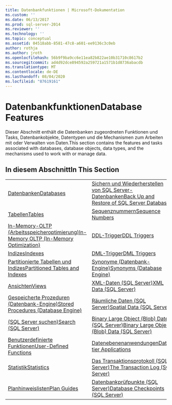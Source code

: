 ```yaml
---
title: Datenbankfunktionen | Microsoft-Dokumentation
ms.custom: ''
ms.date: 06/13/2017
ms.prod: sql-server-2014
ms.reviewer: ''
ms.technology: ''
ms.topic: conceptual
ms.assetid: 04518abb-8581-47c8-a601-ee9136c3c0eb
author: rothja
ms.author: jroth
ms.openlocfilehash: 56b9f9ba9cc6e11ea82b822ae10b31710c8617b2
ms.sourcegitcommit: ad4d92dce894592a259721a1571b1d8736abacdb
ms.translationtype: MT
ms.contentlocale: de-DE
ms.lasthandoff: 08/04/2020
ms.locfileid: "87619161"
---
```

# <a name="database-features"></a><span data-ttu-id="48f0f-102">Datenbankfunktionen</span><span class="sxs-lookup"><span data-stu-id="48f0f-102">Database Features</span></span>
  <span data-ttu-id="48f0f-103">Dieser Abschnitt enthält die Datenbanken zugeordneten Funktionen und Tasks, Datenbankobjekte, Datentypen und die Mechanismen zum Arbeiten mit oder Verwalten von Daten.</span><span class="sxs-lookup"><span data-stu-id="48f0f-103">This section contains the features and tasks associated with databases, database objects, data types, and the mechanisms used to work with or manage data.</span></span>  
  
## <a name="in-this-section"></a><span data-ttu-id="48f0f-104">In diesem Abschnitt</span><span class="sxs-lookup"><span data-stu-id="48f0f-104">In This Section</span></span>  
  
|||
|--|--|
|[<span data-ttu-id="48f0f-105">Datenbanken</span><span class="sxs-lookup"><span data-stu-id="48f0f-105">Databases</span></span>](databases/databases.md)|[<span data-ttu-id="48f0f-106">Sichern und Wiederherstellen von SQL Server-Datenbanken</span><span class="sxs-lookup"><span data-stu-id="48f0f-106">Back Up and Restore of SQL Server Databases</span></span>](backup-restore/back-up-and-restore-of-sql-server-databases.md)|  
|[<span data-ttu-id="48f0f-107">Tabellen</span><span class="sxs-lookup"><span data-stu-id="48f0f-107">Tables</span></span>](tables/tables.md)|[<span data-ttu-id="48f0f-108">Sequenznummern</span><span class="sxs-lookup"><span data-stu-id="48f0f-108">Sequence Numbers</span></span>](sequence-numbers/sequence-numbers.md)|[<span data-ttu-id="48f0f-109">Massenimport und -export von Daten &#40;SQL Server&#41;</span><span class="sxs-lookup"><span data-stu-id="48f0f-109">Bulk Import and Export of Data &#40;SQL Server&#41;</span></span>](import-export/bulk-import-and-export-of-data-sql-server.md)|  
|[<span data-ttu-id="48f0f-110">In-Memory-OLTP &#40;Arbeitsspeicheroptimierung&#41;</span><span class="sxs-lookup"><span data-stu-id="48f0f-110">In-Memory OLTP &#40;In-Memory Optimization&#41;</span></span>](in-memory-oltp/in-memory-oltp-in-memory-optimization.md)|[<span data-ttu-id="48f0f-111">DDL-Trigger</span><span class="sxs-lookup"><span data-stu-id="48f0f-111">DDL Triggers</span></span>](triggers/ddl-triggers.md)|[<span data-ttu-id="48f0f-112">Datenkomprimierung</span><span class="sxs-lookup"><span data-stu-id="48f0f-112">Data Compression</span></span>](data-compression/data-compression.md)|  
|[<span data-ttu-id="48f0f-113">Indizes</span><span class="sxs-lookup"><span data-stu-id="48f0f-113">Indexes</span></span>](indexes/indexes.md)|[<span data-ttu-id="48f0f-114">DML-Trigger</span><span class="sxs-lookup"><span data-stu-id="48f0f-114">DML Triggers</span></span>](triggers/dml-triggers.md)|[<span data-ttu-id="48f0f-115">OLE-Automatisierungsobjekte in Transact-SQL</span><span class="sxs-lookup"><span data-stu-id="48f0f-115">OLE Automation Objects in Transact-SQL</span></span>](stored-procedures/ole-automation-objects-in-transact-sql.md)|  
|[<span data-ttu-id="48f0f-116">Partitionierte Tabellen und Indizes</span><span class="sxs-lookup"><span data-stu-id="48f0f-116">Partitioned Tables and Indexes</span></span>](partitions/partitioned-tables-and-indexes.md)|[<span data-ttu-id="48f0f-117">Synonyme &#40;Datenbank-Engine&#41;</span><span class="sxs-lookup"><span data-stu-id="48f0f-117">Synonyms &#40;Database Engine&#41;</span></span>](synonyms/synonyms-database-engine.md)|[<span data-ttu-id="48f0f-118">Ereignis Benachrichtigungen</span><span class="sxs-lookup"><span data-stu-id="48f0f-118">Event Notifications</span></span>](service-broker/event-notifications.md)|  
|[<span data-ttu-id="48f0f-119">Ansichten</span><span class="sxs-lookup"><span data-stu-id="48f0f-119">Views</span></span>](views/views.md)|[<span data-ttu-id="48f0f-120">XML-Daten &#40;SQL Server&#41;</span><span class="sxs-lookup"><span data-stu-id="48f0f-120">XML Data &#40;SQL Server&#41;</span></span>](xml/xml-data-sql-server.md)|[<span data-ttu-id="48f0f-121">Überwachen und Optimieren der Leistung</span><span class="sxs-lookup"><span data-stu-id="48f0f-121">Monitor and Tune for Performance</span></span>](performance/monitor-and-tune-for-performance.md)|  
|[<span data-ttu-id="48f0f-122">Gespeicherte Prozeduren &#40;Datenbank-Engine&#41;</span><span class="sxs-lookup"><span data-stu-id="48f0f-122">Stored Procedures &#40;Database Engine&#41;</span></span>](stored-procedures/stored-procedures-database-engine.md)|[<span data-ttu-id="48f0f-123">Räumliche Daten &#40;SQL Server&#41;</span><span class="sxs-lookup"><span data-stu-id="48f0f-123">Spatial Data &#40;SQL Server&#41;</span></span>](spatial/spatial-data-sql-server.md)||  
|[<span data-ttu-id="48f0f-124">&#40;SQL Server suchen&#41;</span><span class="sxs-lookup"><span data-stu-id="48f0f-124">Search &#40;SQL Server&#41;</span></span>](../database-engine/search-sql-server.md)|[<span data-ttu-id="48f0f-125">Binary Large Object &#40;Blob&#41; Daten &#40;SQL Server&#41;</span><span class="sxs-lookup"><span data-stu-id="48f0f-125">Binary Large Object &#40;Blob&#41; Data &#40;SQL Server&#41;</span></span>](blob/binary-large-object-blob-data-sql-server.md)||  
|[<span data-ttu-id="48f0f-126">Benutzerdefinierte Funktionen</span><span class="sxs-lookup"><span data-stu-id="48f0f-126">User-Defined Functions</span></span>](user-defined-functions/user-defined-functions.md)|[<span data-ttu-id="48f0f-127">Datenebenenanwendungen</span><span class="sxs-lookup"><span data-stu-id="48f0f-127">Data-tier Applications</span></span>](data-tier-applications/data-tier-applications.md)||  
|[<span data-ttu-id="48f0f-128">Statistik</span><span class="sxs-lookup"><span data-stu-id="48f0f-128">Statistics</span></span>](statistics/statistics.md)|[<span data-ttu-id="48f0f-129">Das Transaktionsprotokoll &#40;SQL Server&#41;</span><span class="sxs-lookup"><span data-stu-id="48f0f-129">The Transaction Log &#40;SQL Server&#41;</span></span>](logs/the-transaction-log-sql-server.md)||  
|[<span data-ttu-id="48f0f-130">Planhinweislisten</span><span class="sxs-lookup"><span data-stu-id="48f0f-130">Plan Guides</span></span>](performance/plan-guides.md)|[<span data-ttu-id="48f0f-131">Datenbankprüfpunkte &#40;SQL Server&#41;</span><span class="sxs-lookup"><span data-stu-id="48f0f-131">Database Checkpoints &#40;SQL Server&#41;</span></span>](logs/database-checkpoints-sql-server.md)||  
  
  
